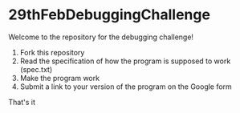 # 29thFebDebuggingChallenge

Welcome to the repository for the debugging challenge!

1) Fork this repository
2) Read the specification of how the program is supposed to work (spec.txt)
3) Make the program work
4) Submit a link to your version of the program on the Google form

That's it
